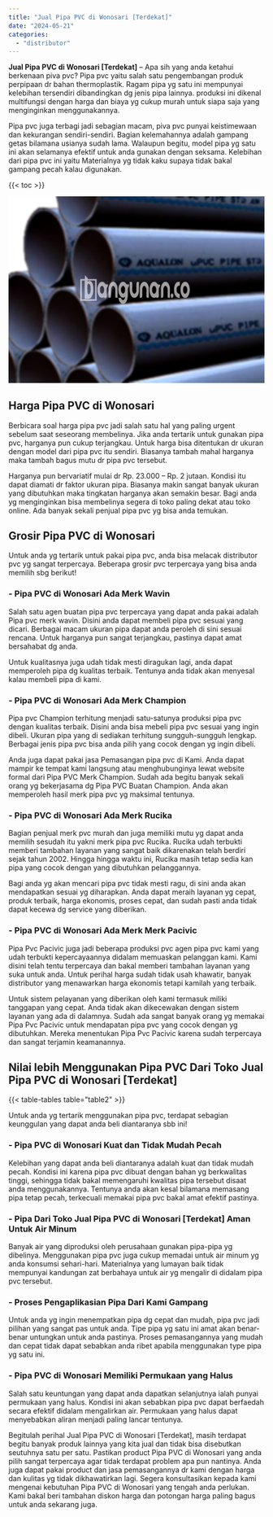 ```yaml
---
title: "Jual Pipa PVC di Wonosari [Terdekat]"
date: "2024-05-21"
categories: 
  - "distributor"
---
```


**Jual Pipa PVC di Wonosari \[Terdekat\]** – Apa sih yang anda ketahui berkenaan piva pvc? Pipa pvc yaitu salah satu pengembangan produk perpipaan dr bahan thermoplastik. Ragam pipa yg satu ini mempunyai kelebihan tersendiri dibandingkan dg jenis pipa lainnya. produksi ini dikenal multifungsi dengan harga dan biaya yg cukup murah untuk siapa saja yang menginginkan menggunakannya.

Pipa pvc juga terbagi jadi sebagian macam, piva pvc punyai keistimewaan dan kekurangan sendiri-sendiri. Bagian kelemahannya adalah gampang getas bilamana usianya sudah lama. Walaupun begitu, model pipa yg satu ini akan selamanya efektif untuk anda gunakan dengan seksama. Kelebihan dari pipa pvc ini yaitu Materialnya yg tidak kaku supaya tidak bakal gampang pecah kalau digunakan.

{{< toc >}}

![Jual Pipa PVC di Wonosari [Terdekat]](/images/jaul-pipa-pvc-57.png)

## Harga Pipa PVC di Wonosari

Berbicara soal harga pipa pvc jadi salah satu hal yang paling urgent sebelum saat seseorang membelinya. Jika anda tertarik untuk gunakan pipa pvc, harganya pun cukup terjangkau. Untuk harga bisa ditentukan dr ukuran dengan model dari pipa pvc itu sendiri. Biasanya tambah mahal harganya maka tambah bagus mutu dr pipa pvc tersebut.

Harganya pun bervariatif mulai dr Rp. 23.000 – Rp. 2 jutaan. Kondisi itu dapat diamati dr faktor ukuran pipa. Biasanya makin sangat banyak ukuran yang dibutuhkan maka tingkatan harganya akan semakin besar. Bagi anda yg menginginkan bisa membelinya segera di toko paling dekat atau toko online. Ada banyak sekali penjual pipa pvc yg bisa anda temukan.

## Grosir Pipa PVC di Wonosari

Untuk anda yg tertarik untuk pakai pipa pvc, anda bisa melacak distributor pvc yg sangat terpercaya. Beberapa grosir pvc terpercaya yang bisa anda memilih sbg berikut!

### \- Pipa PVC di Wonosari Ada Merk Wavin

Salah satu agen buatan pipa pvc terpercaya yang dapat anda pakai adalah Pipa pvc merk wavin. Disini anda dapat membeli pipa pvc sesuai yang dicari. Berbagai macam ukuran pipa dapat anda peroleh di sini sesuai rencana. Untuk harganya pun sangat terjangkau, pastinya dapat amat bersahabat dg anda.

Untuk kualitasnya juga udah tidak mesti diragukan lagi, anda dapat memperoleh pipa dg kualitas terbaik. Tentunya anda tidak akan menyesal kalau membeli pipa di kami.

### \- Pipa PVC di Wonosari Ada Merk Champion

Pipa pvc Champion terhitung menjadi satu-satunya produksi pipa pvc dengan kualitas terbaik. Disini anda bisa mebeli pipa pvc sesuai yang ingin dibeli. Ukuran pipa yang di sediakan terhitung sungguh-sungguh lengkap. Berbagai jenis pipa pvc bisa anda pilih yang cocok dengan yg ingin dibeli.

Anda juga dapat pakai jasa Pemasangan pipa pvc di Kami. Anda dapat mampir ke tempat kami langsung atau menghubunginya lewat website formal dari Pipa PVC Merk Champion. Sudah ada begitu banyak sekali orang yg bekerjasama dg Pipa PVC Buatan Champion. Anda akan memperoleh hasil merk pipa pvc yg maksimal tentunya.

### \- Pipa PVC di Wonosari Ada Merk Rucika

Bagian penjual merk pvc murah dan juga memiliki mutu yg dapat anda memilih sesudah itu yakni merk pipa pvc Rucika. Rucika udah terbukti memberi tambahan layanan yang sangat baik dikarenakan telah berdiri sejak tahun 2002. Hingga hingga waktu ini, Rucika masih tetap sedia kan pipa yang cocok dengan yang dibutuhkan pelanggannya.

Bagi anda yg akan mencari pipa pvc tidak mesti ragu, di sini anda akan mendapatkan sesuai yg diharapkan. Anda dapat meraih layanan yg cepat, produk terbaik, harga ekonomis, proses cepat, dan sudah pasti anda tidak dapat kecewa dg service yang diberikan.

### \- Pipa PVC di Wonosari Ada Merk Merk Pacivic

Pipa Pvc Pacivic juga jadi beberapa produksi pvc agen pipa pvc kami yang udah terbukti kepercayaannya didalam memuaskan pelanggan kami. Kami disini telah tentu terpercaya dan bakal memberi tambahan layanan yang suka untuk anda. Untuk perihal harga sudah tidak usah khawatir, banyak distributor yang menawarkan harga ekonomis tetapi kamilah yang terbaik.

Untuk sistem pelayanan yang diberikan oleh kami termasuk miliki tanggapan yang cepat. Anda tidak akan dikecewakan dengan sistem layanan yang ada di dalamnya. Sudah ada sangat banyak orang yg memakai Pipa Pvc Pacivic untuk mendapatan pipa pvc yang cocok dengan yg dibutuhkan. Mereka menentukan Pipa Pvc Pacivic karena sudah terpercaya dan sangat terjamin keamanannya.

## Nilai lebih Menggunakan Pipa PVC Dari Toko Jual Pipa PVC di Wonosari \[Terdekat\]

{{< table-tables table="table2" >}}

Untuk anda yg tertarik menggunakan pipa pvc, terdapat sebagian keunggulan yang dapat anda beli diantaranya sbb ini!

### \- Pipa PVC di Wonosari Kuat dan Tidak Mudah Pecah

Kelebihan yang dapat anda beli diantaranya adalah kuat dan tidak mudah pecah. Kondisi ini karena pipa pvc dibuat dengan bahan yg berkwalitas tinggi, sehingga tidak bakal memengaruhi kwalitas pipa tersebut disaat anda menggunakannya. Tentunya anda akan kesal bilamana memasang pipa tetap pecah, terkecuali memakai pipa pvc bakal amat efektif pastinya.

### \- Pipa Dari Toko Jual Pipa PVC di Wonosari \[Terdekat\] Aman Untuk Air Minum

Banyak air yang diproduksi oleh perusahaan gunakan pipa-pipa yg dibelinya. Menggunakan pipa pvc juga cukup memadai untuk air minum yg anda konsumsi sehari-hari. Materialnya yang lumayan baik tidak mempunyai kandungan zat berbahaya untuk air yg mengalir di didalam pipa pvc tersebut.

### \- Proses Pengaplikasian Pipa Dari Kami Gampang

Untuk anda yg ingin menempatkan pipa dg cepat dan mudah, pipa pvc jadi pilihan yang sangat pas untuk anda. Tipe pipa yg satu ini amat akan benar-benar untungkan untuk anda pastinya. Proses pemasangannya yang mudah dan cepat tidak dapat sebabkan anda ribet apabila menggunakan type pipa yg satu ini.

### \- Pipa PVC di Wonosari Memiliki Permukaan yang Halus

Salah satu keuntungan yang dapat anda dapatkan selanjutnya ialah punyai permukaan yang halus. Kondisi ini akan sebabkan pipa pvc dapat berfaedah secara efektif didalam mengalirkan air. Permukaan yang halus dapat menyebabkan aliran menjadi paling lancar tentunya.

Begitulah perihal Jual Pipa PVC di Wonosari \[Terdekat\], masih terdapat begitu banyak produk lainnya yang kita jual dan tidak bisa disebutkan seutuhnya satu per satu. Pastikan product Pipa PVC di Wonosari yang anda pilih sangat terpercaya agar tidak terdapat problem apa pun nantinya. Anda juga dapat pakai product dan jasa pemasangannya dr kami dengan harga dan kulitas yg tidak dikhawatirkan lagi. Segera konsultasikan kepada kami mengenai kebutuhan Pipa PVC di Wonosari yang tengah anda perlukan. Kami bakal beri tambahan diskon harga dan potongan harga paling bagus untuk anda sekarang juga.
